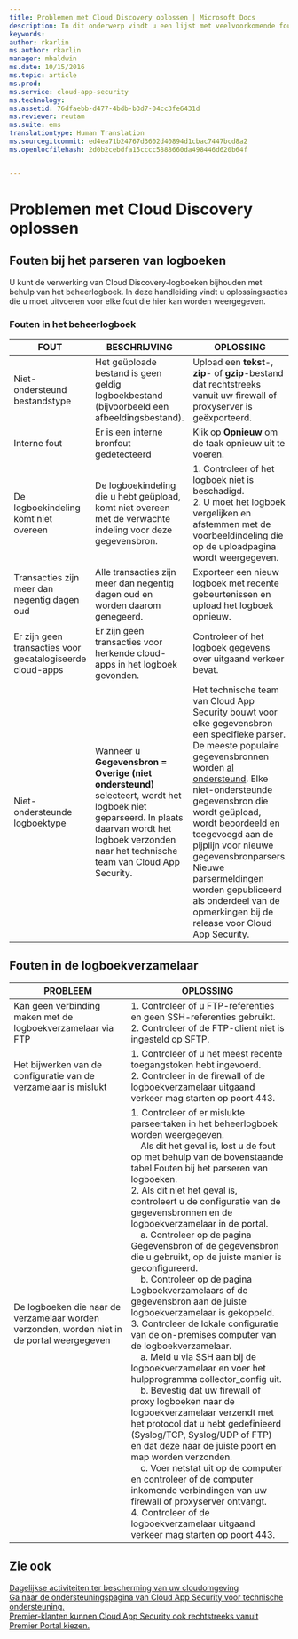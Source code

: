 ```yaml
---
title: Problemen met Cloud Discovery oplossen | Microsoft Docs
description: In dit onderwerp vindt u een lijst met veelvoorkomende fouten in Cloud Discovery en de aanbevolen oplossingen voor deze fouten.
keywords: 
author: rkarlin
ms.author: rkarlin
manager: mbaldwin
ms.date: 10/15/2016
ms.topic: article
ms.prod: 
ms.service: cloud-app-security
ms.technology: 
ms.assetid: 76dfaebb-d477-4bdb-b3d7-04cc3fe6431d
ms.reviewer: reutam
ms.suite: ems
translationtype: Human Translation
ms.sourcegitcommit: ed4ea71b24767d3602d40894d1cbac7447bcd8a2
ms.openlocfilehash: 2d0b2cebdfa15cccc5888660da498446d620b64f


---
```


# <a name="troubleshooting-cloud-discovery"></a>Problemen met Cloud Discovery oplossen
## <a name="log-parsing-errors"></a>Fouten bij het parseren van logboeken

U kunt de verwerking van Cloud Discovery-logboeken bijhouden met behulp van het beheerlogboek. In deze handleiding vindt u oplossingsacties die u moet uitvoeren voor elke fout die hier kan worden weergegeven.

### <a name="governance-log-errors"></a>Fouten in het beheerlogboek
|FOUT|BESCHRIJVING|OPLOSSING|
|----|----|----|
|Niet-ondersteund bestandstype|Het geüploade bestand is geen geldig logboekbestand (bijvoorbeeld een afbeeldingsbestand).|Upload een **tekst**-, **zip**- of **gzip**-bestand dat rechtstreeks vanuit uw firewall of proxyserver is geëxporteerd.|
|Interne fout|Er is een interne bronfout gedetecteerd|Klik op **Opnieuw** om de taak opnieuw uit te voeren.|
|De logboekindeling komt niet overeen|De logboekindeling die u hebt geüpload, komt niet overeen met de verwachte indeling voor deze gegevensbron.|1. Controleer of het logboek niet is beschadigd. <br /> 2. U moet het logboek vergelijken en afstemmen met de voorbeeldindeling die op de uploadpagina wordt weergegeven.|
|Transacties zijn meer dan negentig dagen oud|Alle transacties zijn meer dan negentig dagen oud en worden daarom genegeerd.|Exporteer een nieuw logboek met recente gebeurtenissen en upload het logboek opnieuw.|
|Er zijn geen transacties voor gecatalogiseerde cloud-apps|Er zijn geen transacties voor herkende cloud-apps in het logboek gevonden.|Controleer of het logboek gegevens over uitgaand verkeer bevat.|
|Niet-ondersteunde logboektype|Wanneer u **Gegevensbron = Overige (niet ondersteund)** selecteert, wordt het logboek niet geparseerd. In plaats daarvan wordt het logboek verzonden naar het technische team van Cloud App Security.|Het technische team van Cloud App Security bouwt voor elke gegevensbron een specifieke parser. De meeste populaire gegevensbronnen worden [al ondersteund](set-up-cloud-discovery.md). Elke niet-ondersteunde gegevensbron die wordt geüpload, wordt beoordeeld en toegevoegd aan de pijplijn voor nieuwe gegevensbronparsers. Nieuwe parsermeldingen worden gepubliceerd als onderdeel van de opmerkingen bij de release voor Cloud App Security.|
## <a name="log-collector-errors"></a>Fouten in de logboekverzamelaar

|PROBLEEM|OPLOSSING|
|----|----|
|Kan geen verbinding maken met de logboekverzamelaar via FTP|1. Controleer of u FTP-referenties en geen SSH-referenties gebruikt. <br />2. Controleer of de FTP-client niet is ingesteld op SFTP.|
|Het bijwerken van de configuratie van de verzamelaar is mislukt|1. Controleer of u het meest recente toegangstoken hebt ingevoerd. <br />2. Controleer in de firewall of de logboekverzamelaar uitgaand verkeer mag starten op poort 443.|
|De logboeken die naar de verzamelaar worden verzonden, worden niet in de portal weergegeven|1.  Controleer of er mislukte parseertaken in het beheerlogboek worden weergegeven.  <br />  &nbsp;&nbsp;&nbsp;&nbsp;Als dit het geval is, lost u de fout op met behulp van de bovenstaande tabel Fouten bij het parseren van logboeken.<br /> 2. Als dit niet het geval is, controleert u de configuratie van de gegevensbronnen en de logboekverzamelaar in de portal. <br /> &nbsp;&nbsp;&nbsp;&nbsp;a. Controleer op de pagina Gegevensbron of de gegevensbron die u gebruikt, op de juiste manier is geconfigureerd. <br />&nbsp;&nbsp;&nbsp;&nbsp;b. Controleer op de pagina Logboekverzamelaars of de gegevensbron aan de juiste logboekverzamelaar is gekoppeld. <br /> 3. Controleer de lokale configuratie van de on-premises computer van de logboekverzamelaar.  <br />&nbsp;&nbsp;&nbsp;&nbsp;a. Meld u via SSH aan bij de logboekverzamelaar en voer het hulpprogramma collector_config uit.<br/>&nbsp;&nbsp;&nbsp;&nbsp;b. Bevestig dat uw firewall of proxy logboeken naar de logboekverzamelaar verzendt met het protocol dat u hebt gedefinieerd (Syslog/TCP, Syslog/UDP of FTP) en dat deze naar de juiste poort en map worden verzonden.<br /> &nbsp;&nbsp;&nbsp;&nbsp;c. Voer netstat uit op de computer en controleer of de computer inkomende verbindingen van uw firewall of proxyserver ontvangt. <br /> 4.   Controleer of de logboekverzamelaar uitgaand verkeer mag starten op poort 443.|

## <a name="see-also"></a>Zie ook  
[Dagelijkse activiteiten ter bescherming van uw cloudomgeving](daily-activities-to-protect-your-cloud-environment.md)   
[Ga naar de ondersteuningspagina van Cloud App Security voor technische ondersteuning.](http://support.microsoft.com/oas/default.aspx?prid=16031)   
[Premier-klanten kunnen Cloud App Security ook rechtstreeks vanuit Premier Portal kiezen.](https://premier.microsoft.com/)  
  
  


<!--HONumber=Oct16_HO4-->


